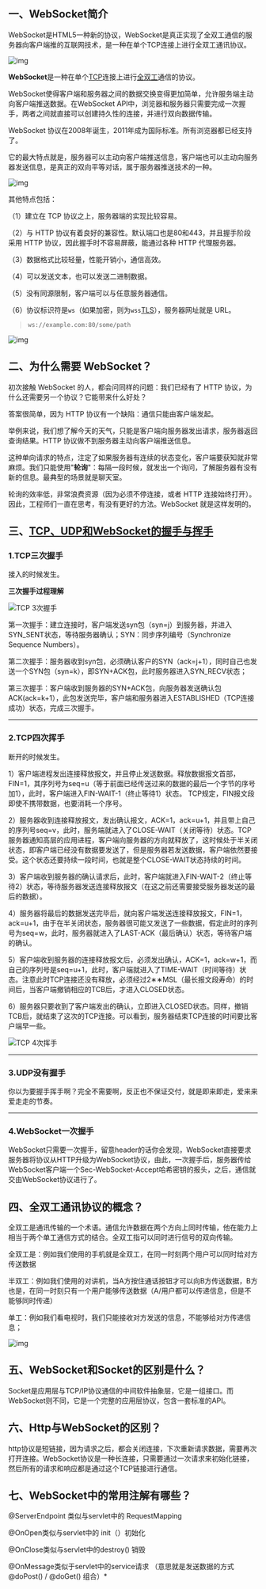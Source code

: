 

## 一、WebSocket简介

WebSocket是HTML5一种新的协议，WebSocket是真正实现了全双工通信的服务器向客户端推的互联网技术，是一种在单个TCP连接上进行全双工通讯协议。

![img](https://www.ruanyifeng.com/blogimg/asset/2017/bg2017051501.png)



**WebSocket**是一种在单个[TCP](https://baike.baidu.com/item/TCP)连接上进行[全双工](https://img2020.cnblogs.com/i-beta/1850913/202003/1850913-20200309180448340-1548173150.png)通信的协议。

WebSocket使得客户端和服务器之间的数据交换变得更加简单，允许服务端主动向客户端推送数据。在WebSocket API中，浏览器和服务器只需要完成一次握手，两者之间就直接可以创建持久性的连接，并进行双向数据传输。

WebSocket 协议在2008年诞生，2011年成为国际标准。所有浏览器都已经支持了。

它的最大特点就是，服务器可以主动向客户端推送信息，客户端也可以主动向服务器发送信息，是真正的双向平等对话，属于服务器推送技术的一种。

![img](https://www.ruanyifeng.com/blogimg/asset/2017/bg2017051502.png)

其他特点包括：

（1）建立在 TCP 协议之上，服务器端的实现比较容易。

（2）与 HTTP 协议有着良好的兼容性。默认端口也是80和443，并且握手阶段采用 HTTP 协议，因此握手时不容易屏蔽，能通过各种 HTTP 代理服务器。

（3）数据格式比较轻量，性能开销小，通信高效。

（4）可以发送文本，也可以发送二进制数据。

（5）没有同源限制，客户端可以与任意服务器通信。

（6）协议标识符是`ws`（如果加密，则为`wss`[TLS](https://baike.baidu.com/item/TLS/2979545?fr=aladdin)），服务器网址就是 URL。

> ```markup
> ws://example.com:80/some/path
> ```

![img](https://www.ruanyifeng.com/blogimg/asset/2017/bg2017051503.jpg)

 

## 二、为什么需要 WebSocket？

初次接触 WebSocket 的人，都会问同样的问题：我们已经有了 HTTP 协议，为什么还需要另一个协议？它能带来什么好处？

答案很简单，因为 HTTP 协议有一个缺陷：通信只能由客户端发起。

举例来说，我们想了解今天的天气，只能是客户端向服务器发出请求，服务器返回查询结果。HTTP 协议做不到服务器主动向客户端推送信息。

这种单向请求的特点，注定了如果服务器有连续的状态变化，客户端要获知就非常麻烦。我们只能使用"**轮询**"：每隔一段时候，就发出一个询问，了解服务器有没有新的信息。最典型的场景就是聊天室。

轮询的效率低，非常浪费资源（因为必须不停连接，或者 HTTP 连接始终打开）。因此，工程师们一直在思考，有没有更好的方法。WebSocket 就是这样发明的。

## 三、[TCP、UDP和WebSocket的握手与挥手](https://shipengliang.com/software-exp/tcp%E3%80%81udp%E5%92%8Cwebsocket%E7%9A%84%E6%8F%A1%E6%89%8B%E4%B8%8E%E6%8C%A5%E6%89%8B.html)

### 1.TCP三次握手

接入的时候发生。

**三次握手过程理解**

![TCP 3次握手](https://static.shipengliang.com/wp-content/uploads/2021/09/TCP-3%E6%AC%A1%E6%8F%A1%E6%89%8B.jpg)

第一次握手：建立连接时，客户端发送syn包（syn=j）到服务器，并进入SYN_SENT状态，等待服务器确认；SYN：同步序列编号（Synchronize Sequence Numbers）。

第二次握手：服务器收到syn包，必须确认客户的SYN（ack=j+1），同时自己也发送一个SYN包（syn=k），即SYN+ACK包，此时服务器进入SYN_RECV状态；

第三次握手：客户端收到服务器的SYN+ACK包，向服务器发送确认包ACK(ack=k+1），此包发送完毕，客户端和服务器进入ESTABLISHED（TCP连接成功）状态，完成三次握手。

------

### 2.TCP四次挥手

断开的时候发生。

1）客户端进程发出连接释放报文，并且停止发送数据。释放数据报文首部，FIN=1，其序列号为seq=u（等于前面已经传送过来的数据的最后一个字节的序号加1），此时，客户端进入FIN-WAIT-1（终止等待1）状态。 TCP规定，FIN报文段即使不携带数据，也要消耗一个序号。

2）服务器收到连接释放报文，发出确认报文，ACK=1，ack=u+1，并且带上自己的序列号seq=v，此时，服务端就进入了CLOSE-WAIT（关闭等待）状态。TCP服务器通知高层的应用进程，客户端向服务器的方向就释放了，这时候处于半关闭状态，即客户端已经没有数据要发送了，但是服务器若发送数据，客户端依然要接受。这个状态还要持续一段时间，也就是整个CLOSE-WAIT状态持续的时间。

3）客户端收到服务器的确认请求后，此时，客户端就进入FIN-WAIT-2（终止等待2）状态，等待服务器发送连接释放报文（在这之前还需要接受服务器发送的最后的数据）。

4）服务器将最后的数据发送完毕后，就向客户端发送连接释放报文，FIN=1，ack=u+1，由于在半关闭状态，服务器很可能又发送了一些数据，假定此时的序列号为seq=w，此时，服务器就进入了LAST-ACK（最后确认）状态，等待客户端的确认。

5）客户端收到服务器的连接释放报文后，必须发出确认，ACK=1，ack=w+1，而自己的序列号是seq=u+1，此时，客户端就进入了TIME-WAIT（时间等待）状态。注意此时TCP连接还没有释放，必须经过2∗∗MSL（最长报文段寿命）的时间后，当客户端撤销相应的TCB后，才进入CLOSED状态。

6）服务器只要收到了客户端发出的确认，立即进入CLOSED状态。同样，撤销TCB后，就结束了这次的TCP连接。可以看到，服务器结束TCP连接的时间要比客户端早一些。

![TCP 4次挥手](https://static.shipengliang.com/wp-content/uploads/2021/09/TCP-4%E6%AC%A1%E6%8C%A5%E6%89%8B.jpg)

------

### 3.UDP没有握手

你以为要握手挥手啊？完全不需要啊，反正也不保证交付，就是即来即走，爱来来爱走走的节奏。

------

### 4.WebSocket一次握手

WebSocket只需要一次握手，留意header的话你会发现，WebSocket直接要求服务器将协议从HTTP升级为WebSocket协议，由此，一次握手后，服务器传给WebSocket客户端一个Sec-WebSocket-Accept哈希密钥的报头，之后，通信就交由WebSocket协议进行了。





## 四、全双工通讯协议的概念？

全双工是通讯传输的一个术语。通信允许数据在两个方向上同时传输，他在能力上相当于两个单工通信方式的结合。全双工指可以同时进行信号的双向传输。

全双工是：例如我们使用的手机就是全双工，在同一时刻两个用户可以同时给对方传送数据

半双工：例如我们使用的对讲机，当A方按住通话按钮才可以向B方传送数据，B方也是，在同一时刻只有一个用户能够传送数据（A/用户都可以传递信息，但是不能够同时传递）

单工：例如我们看电视时，我们只能接收对方发送的信息，不能够给对方传递信息；

![img](https://img2020.cnblogs.com/i-beta/1850913/202003/1850913-20200309180448340-1548173150.png)

 

 

## 五、WebSocket和Socket的区别是什么？

Socket是应用层与TCP/IP协议通信的中间软件抽象层，它是一组接口。而WebSocket则不同，它是一个完整的应用层协议，包含一套标准的API。

 

## 六、Http与WebSocket的区别？

http协议是短链接，因为请求之后，都会关闭连接，下次重新请求数据，需要再次打开连接。WebSocket协议是一种长连接，只需要通过一次请求来初始化链接，然后所有的请求和响应都是通过这个TCP链接进行通信。

 

## 七、WebSocket中的常用注解有哪些？

@ServerEndpoint 类似与servlet中的 RequestMapping

@OnOpen类似与servlet中的 init（）初始化

@OnClose类似与servlet中的destroy() 销毁

@OnMessage类似于servlet中的service请求 （意思就是发送数据的方式 @doPost() / @doGet() 组合）*